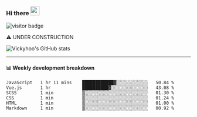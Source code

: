### Hi there <a href="https://www.gautamkrishnar.com/"><img src="https://media.giphy.com/media/hvRJCLFzcasrR4ia7z/giphy.gif" width="25px"></a>

![visitor badge](https://visitor-badge.glitch.me/badge?page_id=vickyhoo.vickyhoo&left_color=black&right_color=cornflowerblue)

⚠️ UNDER CONSTRUCTION

![Vickyhoo's GitHub stats](https://github-readme-stats.vercel.app/api?username=vickyhoo&theme=react&show_icons=true&count_private=true)

---

#### :bar_chart: Weekly development breakdown

<!--START_SECTION:waka-->

```text
JavaScript   1 hr 11 mins    ████████████▓░░░░░░░░░░░░   50.84 %
Vue.js       1 hr            ██████████▓░░░░░░░░░░░░░░   43.08 %
SCSS         1 min           ▒░░░░░░░░░░░░░░░░░░░░░░░░   01.30 %
CSS          1 min           ▒░░░░░░░░░░░░░░░░░░░░░░░░   01.24 %
HTML         1 min           ▒░░░░░░░░░░░░░░░░░░░░░░░░   01.00 %
Markdown     1 min           ▒░░░░░░░░░░░░░░░░░░░░░░░░   00.92 %
```

<!--END_SECTION:waka-->


<!--
**vickyhoo/vickyhoo** is a ✨ _special_ ✨ repository because its `README.md` (this file) appears on your GitHub profile.

Here are some ideas to get you started:

- 🔭 I’m currently working on ...
- 🌱 I’m currently learning ...
- 👯 I’m looking to collaborate on ...
- 🤔 I’m looking for help with ...
- 💬 Ask me about ...
- 📫 How to reach me: ...
- 😄 Pronouns: ...
- ⚡ Fun fact: ...
-->
